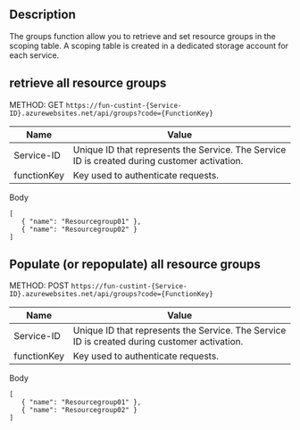 
## Description
The groups function allow you to retrieve and set resource groups in the scoping table. A scoping table is created in a dedicated storage account for each service. 

## retrieve all resource groups

METHOD: GET
`https://fun-custint-{Service-ID}.azurewebsites.net/api/groups?code={FunctionKey}`

|Name          |Value        |
|-------------|------------|
|Service-ID   |Unique ID that represents the Service. The Service ID is created during customer activation. |
|functionKey| Key used to authenticate requests. | 

Body

```
[
   { "name": "Resourcegroup01" },
   { "name": "Resourcegroup02" }
]
```


## Populate (or repopulate) all resource groups

METHOD: POST
`https://fun-custint-{Service-ID}.azurewebsites.net/api/groups?code={FunctionKey}`

|Name          |Value        |
|-------------|------------|
|Service-ID   |Unique ID that represents the Service. The Service ID is created during customer activation. |
|functionKey| Key used to authenticate requests. | 

Body

```
[
   { "name": "Resourcegroup01" },
   { "name": "Resourcegroup02" }
]
```